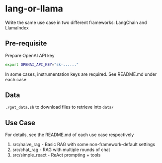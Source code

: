 # lang-or-llama
Write the same use case in two different frameworks: LangChain and LlamaIndex


## Pre-requisite

Prepare OpenAI API key
```bash
export OPENAI_API_KEY="sk-......"
```

In some cases, instrumentation keys are required.  See README.md under each case


## Data

`./get_data.sh` to download files to retrieve into `data/`


## Use Case
For details, see the README.md of each use case respectively

1. src/naive_rag - Basic RAG with some non-framework-default settings
2. src/chat_rag - RAG with multiple rounds of chat
3. src/simple_react - ReAct prompting + tools